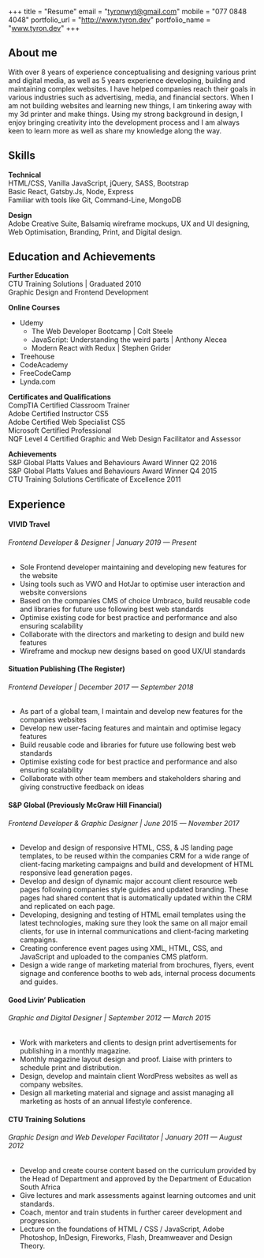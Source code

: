 +++
title = "Resume"
email = "tyronwyt@gmail.com"
mobile = "077 0848 4048"
portfolio_url = "http://www.tyron.dev"
portfolio_name = "www.tyron.dev"
+++

## About me

With over 8 years of experience conceptualising and designing various print and digital media, as well as 5 years experience developing, building and maintaining complex websites. I have helped companies reach their goals in various industries such as advertising, media, and financial sectors. When I am not building websites and learning new things, I am tinkering away with my 3d printer and make things. Using my strong background in design, I enjoy bringing creativity into the development process and I am always keen to learn more as well as share my knowledge along the way.

## Skills

**Technical** <br/>
HTML/CSS, Vanilla JavaScript, jQuery, SASS, Bootstrap <br/>
Basic React, Gatsby.Js, Node, Express<br/>
Familiar with tools like Git, Command-Line, MongoDB

**Design** <br/>
Adobe Creative Suite, Balsamiq wireframe mockups, UX and UI designing, Web Optimisation, Branding, Print, and Digital design.

## Education and Achievements

**Further Education** <br/>
CTU Training Solutions | Graduated 2010 <br/>
Graphic Design and Frontend Development

**Online Courses**

- Udemy
  - The Web Developer Bootcamp | Colt Steele
  - JavaScript: Understanding the weird parts | Anthony Alecea
  - Modern React with Redux | Stephen Grider
- Treehouse
- CodeAcademy
- FreeCodeCamp
- Lynda.com

**Certificates and Qualifications** <br/>
CompTIA Certified Classroom Trainer <br/>
Adobe Certified Instructor CS5 <br/>
Adobe Certified Web Specialist CS5 <br/>
Microsoft Certified Professional <br/>
NQF Level 4 Certified Graphic and Web Design Facilitator and Assessor

**Achievements** <br/>
S&P Global Platts Values and Behaviours Award Winner Q2 2016 <br/>
S&P Global Platts Values and Behaviours Award Winner Q4 2015 <br/>
CTU Training Solutions Certificate of Excellence 2011 <br/>

## Experience

#### VIVID Travel

###### Frontend Developer & Designer | January 2019 — Present

- Sole Frontend developer maintaining and developing new features for the website
- Using tools such as VWO and HotJar to optimise user interaction and website conversions
- Based on the companies CMS of choice Umbraco, build reusable code and libraries for future use following best web standards
- Optimise existing code for best practice and performance and also ensuring scalability
- Collaborate with the directors and marketing to design and build new features
- Wireframe and mockup new designs based on good UX/UI standards

#### Situation Publishing (The Register)

###### Frontend Developer | December 2017 — September 2018

- As part of a global team, I maintain and develop new features for the companies websites
- Develop new user-facing features and maintain and optimise legacy features
- Build reusable code and libraries for future use following best web standards
- Optimise existing code for best practice and performance and also ensuring scalability
- Collaborate with other team members and stakeholders sharing and giving constructive feedback on ideas

#### S&P Global (Previously McGraw Hill Financial)

###### Frontend Developer & Graphic Designer | June 2015 — November 2017

- Develop and design of responsive HTML, CSS, & JS landing page templates, to be reused within the companies CRM
  for a wide range of client-facing marketing campaigns and build and development of HTML responsive lead generation pages.
- Develop and design of dynamic major account client resource web pages following companies style guides and updated branding. These pages had shared content that is automatically updated within the CRM and replicated on each page.
- Developing, designing and testing of HTML email templates using the latest technologies, making sure they look the same on all major email clients, for use in internal communications and client-facing marketing campaigns.
- Creating conference event pages using XML, HTML, CSS, and JavaScript and uploaded to the companies CMS platform.
- Design a wide range of marketing material from brochures, flyers, event signage and conference booths to web ads, internal process documents and guides.

#### Good Livin’ Publication

###### Graphic and Digital Designer | September 2012 — March 2015

- Work with marketers and clients to design print advertisements for publishing in a monthly magazine.
- Monthly magazine layout design and proof. Liaise with printers to schedule print and distribution.
- Design, develop and maintain client WordPress websites
  as well as company websites.
- Design all marketing material and signage and assist managing all marketing as hosts of an annual
  lifestyle conference.

#### CTU Training Solutions

###### Graphic Design and Web Developer Facilitator | January 2011 — August 2012

- Develop and create course content based on the curriculum provided by the Head of Department and approved by the Department of Education South Africa
- Give lectures and mark assessments against learning outcomes and unit standards.
- Coach, mentor and train students in further career development and progression.
- Lecture on the foundations of HTML / CSS / JavaScript, Adobe Photoshop, InDesign, Fireworks, Flash, Dreamweaver and Design Theory.

